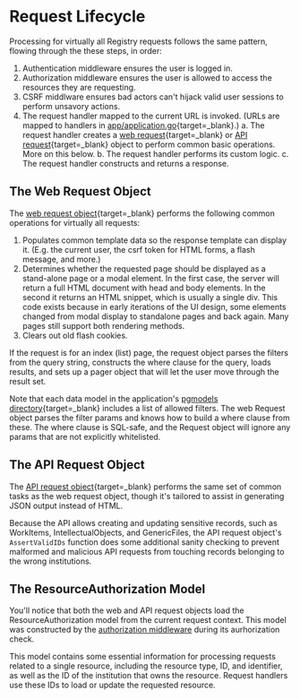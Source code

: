 # Request Lifecycle

Processing for virtually all Registry requests follows the same pattern, flowing through the these steps, in order:

1. Authentication middleware ensures the user is logged in.
2. Authorization middleware ensures the user is allowed to access the resources they are requesting.
3. CSRF middlware ensures bad actors can't hijack valid user sessions to perform unsavory actions.
4. The request handler mapped to the current URL is invoked. (URLs are mapped to handlers in [app/application.go](https://github.com/APTrust/registry/blob/master/app/application.go){target=_blank}.)
    a. The request handler creates a [web request](https://github.com/APTrust/registry/blob/master/web/webui/request.go){target=_blank} or [API request](https://github.com/APTrust/registry/blob/master/web/api/request.go){target=_blank} object to perform common basic operations. More on this below.
    b. The request handler performs its custom logic.
    c. The request handler constructs and returns a response.

## The Web Request Object

The [web request object](https://github.com/APTrust/registry/blob/master/web/webui/request.go){target=_blank} performs the following common operations for virtually all requests:

1. Populates common template data so the response template can display it. (E.g. the current user, the csrf token for HTML forms, a flash message, and more.)
2. Determines whether the requested page should be displayed as a stand-alone page or a modal element. In the first case, the server will return a full HTML document with head and body elements. In the second it returns an HTML snippet, which is usually a single div. This code exists because in early iterations of the UI design, some elements changed from modal display to standalone pages and back again. Many pages still support both rendering methods.
3. Clears out old flash cookies.

If the request is for an index (list) page, the request object parses the filters from the query string, constructs the where clause for the query, loads results, and sets up a pager object that will let the user move through the result set.

Note that each data model in the application's [pgmodels directory](https://github.com/APTrust/registry/tree/master/pgmodels){target=_blank} includes a list of allowed filters. The web Request object parses the filter params and knows how to build a where clause from these. The where clause is SQL-safe, and the Request object will ignore any params that are not explicitly whitelisted.

## The API Request Object

The [API request object](https://github.com/APTrust/registry/blob/master/web/api/request.go){target=_blank} performs the same set of common tasks as the web request object, though it's tailored to assist in generating JSON output instead of HTML.

Because the API allows creating and updating sensitive records, such as WorkItems, IntellectualObjects, and GenericFiles, the API request object's `AssertValidIDs` function does some additional sanity checking to prevent malformed and malicious API requests from touching records belonging to the wrong institutions.

## The ResourceAuthorization Model

You'll notice that both the web and API request objects load the ResourceAuthorization model from the current request context. This model was constructed by the [authorization middleware](security/authorization.md) during its aurhorization check.

This model contains some essential information for processing requests related to a single resource, including the resource type, ID, and identifier, as well as the ID of the institution that owns the resource. Request handlers use these IDs to load or update the requested resource.
